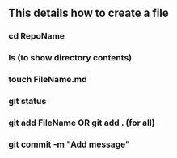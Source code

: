 ## This details how to create a file

### cd RepoName
### ls (to show directory contents)
### touch FileName.md
### git status
### git add FileName OR git add . (for all)
### git commit -m "Add message"